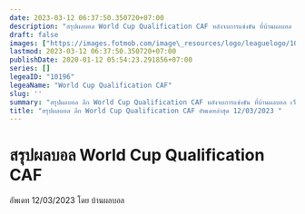 ```yaml
---
date: 2023-03-12 06:37:50.350720+07:00
description: "สรุปผลบอล World Cup Qualification CAF หลังจบการแข่งขัน ที่บ้านผลบอล เว็บเผยแพร่ข้อมูลการแข่งขันฟุตบอลที่เชื่อถือได้ และ อัพเดทไวที่สุด"
draft: false
images: ["https://images.fotmob.com/image\_resources/logo/leaguelogo/10196.png"]
lastmod: 2023-03-12 06:37:50.350720+07:00
publishDate: 2020-01-12 05:54:23.291856+07:00
series: []
legeaID: "10196"
legeaName: "World Cup Qualification CAF"
slug: ''
summary: "สรุปผลบอล ลีก World Cup Qualification CAF หลังจบการแข่งขัน ที่บ้านผลบอล เว็บเผยแพร่ข้อมูลการแข่งขันฟุตบอลที่เชื่อถือได้ และ อัพเดทไวที่สุด"
title: "สรุปผลบอล ลีก World Cup Qualification CAF อัพเดทล่าสุด 12/03/2023 "
---
```


# สรุปผลบอล World Cup Qualification CAF
อัพเดท 12/03/2023 โดย บ้านผลบอล

